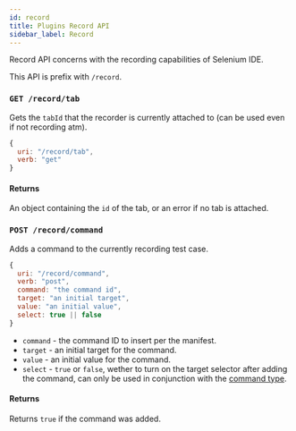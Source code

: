 ```yaml
---
id: record
title: Plugins Record API
sidebar_label: Record
---
```


Record API concerns with the recording capabilities of Selenium IDE.  

This API is prefix with `/record`.  

### `GET /record/tab`

Gets the `tabId` that the recorder is currently attached to (can be used even if not recording atm).

```js
{
  uri: "/record/tab",
  verb: "get"
}
```

#### Returns

An object containing the `id` of the tab, or an error if no tab is attached.

### `POST /record/command`

Adds a command to the currently recording test case.

```js
{
  uri: "/record/command",
  verb: "post",
  command: "the command id",
  target: "an initial target",
  value: "an initial value",
  select: true || false
}
```

- `command` - the command ID to insert per the manifest.
- `target` - an initial target for the command.
- `value` - an initial value for the command.
- `select` - `true` or `false`, wether to turn on the target selector after adding the command, can only be used in conjunction with the [command type](../../plugins/plugins-getting-started#commands).

#### Returns

Returns `true` if the command was added.
